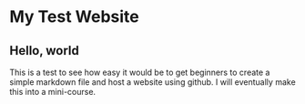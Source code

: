 # My Test Website

## Hello, world

This is a test to see how easy it would be to get beginners to create a simple markdown file and host a website using github. I will eventually make this into a mini-course. 